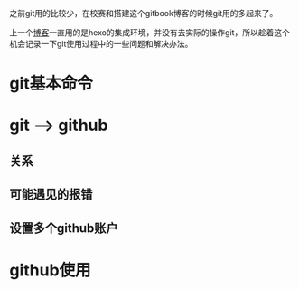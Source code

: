 之前git用的比较少，在校赛和搭建这个gitbook博客的时候git用的多起来了。

上一个[博客](hellorootkit.github.io)一直用的是hexo的集成环境，并没有去实际的操作git，所以趁着这个机会记录一下git使用过程中的一些问题和解决办法。

# git基本命令



# git --> github

## 关系



## 可能遇见的报错



## 设置多个github账户



# github使用